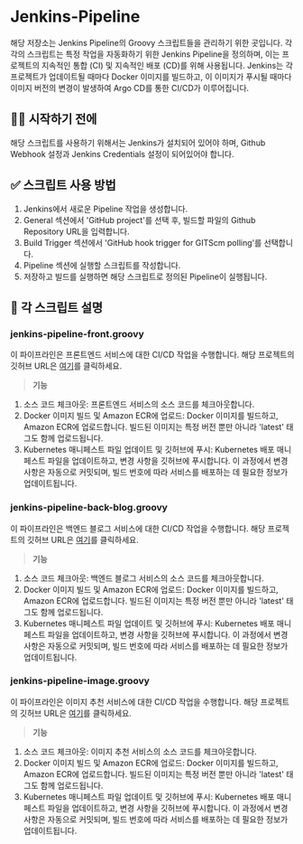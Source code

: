 # Jenkins-Pipeline
해당 저장소는 Jenkins Pipeline의 Groovy 스크립트들을 관리하기 위한 곳입니다. 각각의 스크립트는 특정 작업을 자동화하기 위한 Jenkins Pipeline을 정의하며, 이는 프로젝트의 지속적인 통합 (CI) 및 지속적인 배포 (CD)를 위해 사용됩니다. Jenkins는 각 프로젝트가 업데이트될 때마다 Docker 이미지를 빌드하고, 이 이미지가 푸시될 때마다 이미지 버전의 변경이 발생하여 Argo CD를 통한 CI/CD가 이루어집니다.

## 🖐🏻 시작하기 전에
해당 스크립트를 사용하기 위해서는 Jenkins가 설치되어 있어야 하며, Github Webhook 설정과 Jenkins Credentials 설정이 되어있어야 합니다.

## ✅ 스크립트 사용 방법
1. Jenkins에서 새로운 Pipeline 작업을 생성합니다.
2. General 섹션에서 'GitHub project'를 선택 후, 빌드할 파일의 Github Repository URL을 입력합니다.
3. Build Trigger 섹션에서 'GitHub hook trigger for GITScm polling'를 선택합니다.
4. Pipeline 섹션에 실행할 스크립트를 작성합니다.
5. 저장하고 빌드를 실행하면 해당 스크립트로 정의된 Pipeline이 실행됩니다.

## 📝 각 스크립트 설명
### jenkins-pipeline-front.groovy
이 파이프라인은 프론트엔드 서비스에 대한 CI/CD 작업을 수행합니다. 해당 프로젝트의 깃허브 URL은 [여기](https://github.com/KEAPoint/OnLog_Front)를 클릭하세요.

> **기능**

1. 소스 코드 체크아웃: 프론트엔드 서비스의 소스 코드를 체크아웃합니다.
2. Docker 이미지 빌드 및 Amazon ECR에 업로드: Docker 이미지를 빌드하고, Amazon ECR에 업로드합니다. 빌드된 이미지는 특정 버전 뿐만 아니라 'latest' 태그도 함께 업로드됩니다.
3. Kubernetes 매니페스트 파일 업데이트 및 깃허브에 푸시: Kubernetes 배포 매니페스트 파일을 업데이트하고, 변경 사항을 깃허브에 푸시합니다. 이 과정에서 변경 사항은 자동으로 커밋되며, 빌드 번호에 따라 서비스를 배포하는 데 필요한 정보가 업데이트됩니다.
   
### jenkins-pipeline-back-blog.groovy
이 파이프라인은 백엔드 블로그 서비스에 대한 CI/CD 작업을 수행합니다. 해당 프로젝트의 깃허브 URL은 [여기](https://github.com/KEAPoint/OnLog_Post_Server)를 클릭하세요.

> **기능**

1. 소스 코드 체크아웃: 백엔드 블로그 서비스의 소스 코드를 체크아웃합니다.
2. Docker 이미지 빌드 및 Amazon ECR에 업로드: Docker 이미지를 빌드하고, Amazon ECR에 업로드합니다. 빌드된 이미지는 특정 버전 뿐만 아니라 'latest' 태그도 함께 업로드됩니다.
3. Kubernetes 매니페스트 파일 업데이트 및 깃허브에 푸시: Kubernetes 배포 매니페스트 파일을 업데이트하고, 변경 사항을 깃허브에 푸시합니다. 이 과정에서 변경 사항은 자동으로 커밋되며, 빌드 번호에 따라 서비스를 배포하는 데 필요한 정보가 업데이트됩니다.

### jenkins-pipeline-image.groovy
이 파이프라인은 이미지 추천 서비스에 대한 CI/CD 작업을 수행합니다. 해당 프로젝트의 깃허브 URL은 [여기](https://github.com/KEAPoint/OnLog_Image_Generation)를 클릭하세요.

> **기능**

1. 소스 코드 체크아웃: 이미지 추천 서비스의 소스 코드를 체크아웃합니다.
2. Docker 이미지 빌드 및 Amazon ECR에 업로드: Docker 이미지를 빌드하고, Amazon ECR에 업로드합니다. 빌드된 이미지는 특정 버전 뿐만 아니라 'latest' 태그도 함께 업로드됩니다.
3. Kubernetes 매니페스트 파일 업데이트 및 깃허브에 푸시: Kubernetes 배포 매니페스트 파일을 업데이트하고, 변경 사항을 깃허브에 푸시합니다. 이 과정에서 변경 사항은 자동으로 커밋되며, 빌드 번호에 따라 서비스를 배포하는 데 필요한 정보가 업데이트됩니다.
